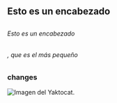 
## Esto es un encabezado <h2>
###### Esto es un encabezado <h6>, que es el más pequeño
### changes
![Imagen del Yaktocat](https://octodex.github.com/images/yaktocat.png).
